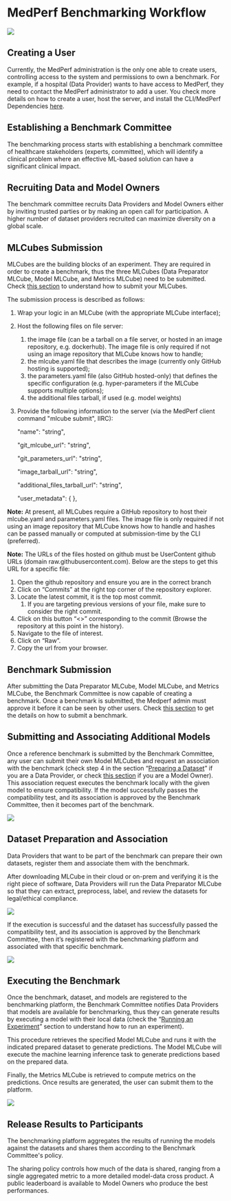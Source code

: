 # MedPerf Benchmarking Workflow 

![](https://github.com/cassianomoraes/documentation-medperf/blob/main/Images/full_diagram.PNG)

## Creating a User

Currently, the MedPerf administration is the only one able to create users, controlling access to the system and permissions to own a benchmark. For example, if a hospital (Data Provider) wants to have access to MedPerf, they need to contact the MedPerf administrator to add a user. You check more details on how to create a user, host the server, and install the CLI/MedPerf Dependencies [here](#general-instructions).

## Establishing a Benchmark Committee

The benchmarking process starts with establishing a benchmark committee of healthcare stakeholders (experts, committee), which will identify a clinical problem where an effective ML-based solution can have a significant clinical impact. 

## Recruiting Data and Model Owners

The benchmark committee recruits Data Providers and Model Owners either by inviting trusted parties or by making an open call for participation. A higher number of dataset providers recruited can maximize diversity on a global scale. 

## MLCubes Submission

MLCubes are the building blocks of an experiment. They are required in order to create a benchmark, thus the three MLCubes (Data Preparator MLCube, Model MLCube, and Metrics MLCube) need to be submitted. Check [this section](#mlcubes-submission) to understand how to submit your MLCubes. 

The submission process is described as follows:

1. Wrap your logic in an MLCube (with the appropriate MLCube interface);
2. Host the following files on file server: 
    1. the image file (can be a tarball on a file server, or hosted in an image repository, e.g. dockerhub). The image file is only required if not using an image repository that MLCube knows how to handle;
    2. the mlcube.yaml file that describes the image (currently only GitHub hosting is supported);
    3. the parameters.yaml file (also GitHub hosted-only) that defines the specific configuration (e.g. hyper-parameters if the MLCube supports multiple options); 
    4. the additional files tarball, if used (e.g. model weights)
3. Provide the following information to the server (via the MedPerf client command "mlcube submit", IIRC):

    "name": "string",


    "git_mlcube_url": "string",


    "git_parameters_url": "string",


    "image_tarball_url": "string",


    "additional_files_tarball_url": "string",


    "user_metadata": { },

**Note:** At present, all MLCubes require a GitHub repository to host their mlcube.yaml and parameters.yaml files. The image file is only required if not using an image repository that MLCube knows how to handle and hashes can be passed manually or computed at submission-time by the CLI (preferred).

**Note:** The URLs of the files hosted on github must be UserContent github URLs (domain raw.githubusercontent.com). Below are the steps to get this URL for a specific file:

1. Open the github repository and ensure you are in the correct branch
2. Click on “Commits” at the right top corner of the repository explorer.
3. Locate the latest commit, it is the top most commit.
    1. If you are targeting previous versions of your file, make sure to consider the right commit.
4. Click on this button “&lt;>” corresponding to the commit (Browse the repository at this point in the history).
5. Navigate to the file of interest.
6. Click on “Raw”.
7. Copy the url from your browser.

## Benchmark Submission

After submitting the Data Preparator MLCube, Model MLCube, and Metrics MLCube, the Benchmark Committee is now capable of creating a benchmark. Once a benchmark is submitted, the Medperf admin must approve it before it can be seen by other users. Check [this section](#benchmark-submission) to get the details on how to submit a benchmark. 

## Submitting and Associating Additional Models

Once a reference benchmark is submitted by the Benchmark Committee, any user can submit their own Model MLCubes and request an association with the benchmark (check step 4 in the section “[Preparing a Dataset](#preparing-a-dataset)” if you are a Data Provider, or check [this section](#requesting-association-to-a-benchmark) if you are a Model Owner). This association request executes the benchmark locally with the given model to ensure compatibility. If the model successfully passes the compatibility test, and its association is approved by the Benchmark Committee, then it becomes part of the benchmark. 

![](https://github.com/cassianomoraes/documentation-medperf/blob/main/Images/submitting_associating_additional_models_1.png)

## Dataset Preparation and Association

Data Providers that want to be part of the benchmark can prepare their own datasets, register them and associate them with the benchmark. 

After downloading MLCube in their cloud or on-prem and verifying it is the right piece of software, Data Providers will run the Data Preparator MLCube so that they can extract, preprocess, label, and review the datasets for legal/ethical compliance. 

![](https://github.com/cassianomoraes/documentation-medperf/blob/main/Images/flow_preparation_association_folders.PNG) 

If the execution is successful and the dataset has successfully passed the compatibility test, and its association is approved by the Benchmark Committee, then it’s registered with the benchmarking platform and associated with that specific benchmark. 

![](https://github.com/cassianomoraes/documentation-medperf/blob/main/Images/dataset_preparation_association.png)

## Executing the Benchmark

Once the benchmark, dataset, and models are registered to the benchmarking platform, the Benchmark Committee notifies Data Providers that models are available for benchmarking, thus they can generate results by executing a model with their local data (check the “[Running an Experiment](#running-an-experiment)” section to understand how to run an experiment). 

This procedure retrieves the specified Model MLCube and runs it with the indicated prepared dataset to generate predictions. The Model MLCube will execute the machine learning inference task to generate predictions based on the prepared data. 

Finally, the Metrics MLCube is retrieved to compute metrics on the predictions. Once results are generated, the user can submit them to the platform.

![](https://github.com/cassianomoraes/documentation-medperf/blob/main/Images/execution_flow_folders.PNG)

## Release Results to Participants

The benchmarking platform aggregates the results of running the models against the datasets and shares them according to the Benchmark Committee's policy.

The sharing policy controls how much of the data is shared, ranging from a single aggregated metric to a more detailed model-data cross product. A public leaderboard is available to Model Owners who produce the best performances.
